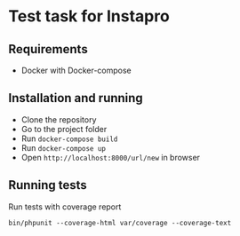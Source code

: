 # Test task for Instapro


## Requirements
* Docker with Docker-compose

## Installation and running

* Clone the repository
* Go to the project folder
* Run `docker-compose build`
* Run `docker-compose up`
* Open `http://localhost:8000/url/new` in browser

## Running tests

Run tests with coverage report
```
bin/phpunit --coverage-html var/coverage --coverage-text
```